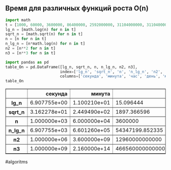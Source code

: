 ## Время для различных функций роста O(n)


```python
import math
t = [1000, 60000, 3600000, 86400000, 2592000000, 31104000000, 3110400000000]
lg_n = [math.log(n) for n in t]
sqrt_n = [math.sqrt(n) for n in t]
n = [n for n in t]
n_lg_n = [n*math.log(n) for n in t]
n2 = [n**2 for n in t]
n3 = [n**3 for n in t]
```


```python
import pandas as pd
table_On = pd.DataFrame([lg_n, sqrt_n, n, n_lg_n, n2, n3], 
                        index=['lg_n', 'sqrt_n', 'n', 'n_lg_n', 'n2', 'n3'], 
                        columns=['секунда', 'минута', 'час', 'день', 'месяч', 'год', 'век'])
table_On
```




<div>
<style scoped>
    .dataframe tbody tr th:only-of-type {
        vertical-align: middle;
    }

    .dataframe tbody tr th {
        vertical-align: top;
    }

    .dataframe thead th {
        text-align: right;
    }
</style>
<table border="1" class="dataframe">
  <thead>
    <tr style="text-align: right;">
      <th></th>
      <th>секунда</th>
      <th>минута</th>
      <th>час</th>
      <th>день</th>
      <th>месяч</th>
      <th>год</th>
      <th>век</th>
    </tr>
  </thead>
  <tbody>
    <tr>
      <th>lg_n</th>
      <td>6.907755e+00</td>
      <td>1.100210e+01</td>
      <td>15.096444</td>
      <td>18.274498</td>
      <td>21.675696</td>
      <td>24.160602</td>
      <td>28.765772</td>
    </tr>
    <tr>
      <th>sqrt_n</th>
      <td>3.162278e+01</td>
      <td>2.449490e+02</td>
      <td>1897.366596</td>
      <td>9295.160031</td>
      <td>50911.688245</td>
      <td>176363.26148</td>
      <td>1763632.614804</td>
    </tr>
    <tr>
      <th>n</th>
      <td>1.000000e+03</td>
      <td>6.000000e+04</td>
      <td>3600000</td>
      <td>86400000</td>
      <td>2592000000</td>
      <td>31104000000</td>
      <td>3110400000000</td>
    </tr>
    <tr>
      <th>n_lg_n</th>
      <td>6.907755e+03</td>
      <td>6.601260e+05</td>
      <td>54347199.852335</td>
      <td>1578916647.398098</td>
      <td>56183403035.21125</td>
      <td>751491372857.541016</td>
      <td>89473058632251.453125</td>
    </tr>
    <tr>
      <th>n2</th>
      <td>1.000000e+06</td>
      <td>3.600000e+09</td>
      <td>12960000000000</td>
      <td>7464960000000000</td>
      <td>6718464000000000000</td>
      <td>967458816000000000000</td>
      <td>9674588160000000000000000</td>
    </tr>
    <tr>
      <th>n3</th>
      <td>1.000000e+09</td>
      <td>2.160000e+14</td>
      <td>46656000000000000000</td>
      <td>644972544000000000000000</td>
      <td>17414258688000000000000000000</td>
      <td>30091839012864000000000000000000</td>
      <td>30091839012864000000000000000000000000</td>
    </tr>
  </tbody>
</table>
</div>




#algoritms
